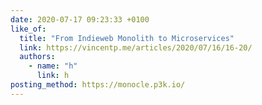 ```yaml
---
date: 2020-07-17 09:23:33 +0100
like_of:
  title: "From Indieweb Monolith to Microservices"
  link: https://vincentp.me/articles/2020/07/16/16-20/
  authors:
    - name: "h"
      link: h
posting_method: https://monocle.p3k.io/
---
```

